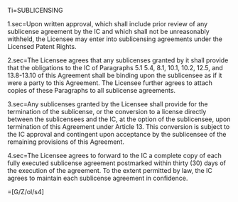 Ti=SUBLICENSING

1.sec=Upon written approval, which shall include prior review of any sublicense agreement by the IC and which shall not be unreasonably withheld, the Licensee may enter into sublicensing agreements under the Licensed Patent Rights.

2.sec=The Licensee agrees that any sublicenses granted by it shall provide that the obligations to the IC of Paragraphs 5.1 5.4, 8.1, 10.1, 10.2, 12.5, and 13.8-13.10 of this Agreement shall be binding upon the sublicensee as if it were a party to this Agreement.  The Licensee further agrees to attach copies of these Paragraphs to all sublicense agreements.

3.sec=Any sublicenses granted by the Licensee shall provide for the termination of the sublicense, or the conversion to a license directly between the sublicensees and the IC, at the option of the sublicensee, upon termination of this Agreement under Article 13.  This conversion is subject to the IC approval and contingent upon acceptance by the sublicensee of the remaining provisions of this Agreement.

4.sec=The Licensee agrees to forward to the IC a complete copy of each fully executed sublicense agreement postmarked within thirty (30) days of the execution of the agreement.  To the extent permitted by law, the IC agrees to maintain each sublicense agreement in confidence.

=[G/Z/ol/s4]

